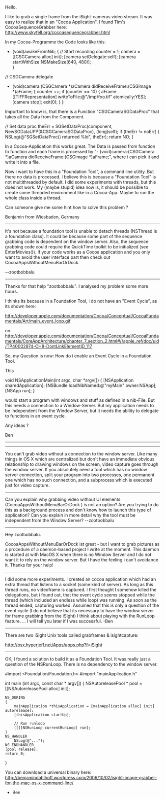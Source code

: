 

Hello.

I like to grab a single frame from the iSight-cameras video stream.
It was easy to realize that in an "Cocoa Application". I found Tim's CocoaSequenceGrabber here:
http://www.skyfell.org/cocoasequencegrabber.html

In my Cocoa-Programme the Code looks like this:
    
- (void)awakeFromNib;
{
	// Start recording
	counter = 1;
	camera = [[CSGCamera alloc] init];
	[camera setDelegate:self];
	[camera startWithSize:NSMakeSize(640, 480)];	
}

// CSGCamera delegate

- (void)camera:(CSGCamera *)aCamera didReceiveFrame:(CSGImage *)aFrame;
{
	counter ++;
	if (counter == 10)
	{
		aFrame [[TIFFRepresentation] writeToFile:@"/tmp/foo.tif" atomically:YES];
	       [camera stop];
	       exit(0);
	}
}



Important to know is, that there is a Function "CSGCameraSGDataProc" that takes all the Data from the Component.

    
// Set data proc
    theErr = SGSetDataProc(component, NewSGDataUPP(&CSGCameraSGDataProc), (long)self);
    if (theErr != noErr) {
        NSLog(@"SGSetDataProc() returned %ld", theErr);
        return NO;
    }


In a Cocoa-Application this works great. The Data is passed from function to function and each frame is processed by 
"- (void)camera:(CSGCamera *)aCamera didReceiveFrame:(CSGImage *)aFrame;", where i can pick it and write it into a file.

Now i want to have this in a "Foundation Tool", a command line utility. But there no data is processed. I believe this is because a "Foundation Tool" is not multithreaded by default. I did some experiments with threads, but this does not work. My (maybe stupid) idea now is, it should be possible to create some threaded environment like in a Cocoa-App. Maybe to run the whole class inside a thread.

Can someone give me some hint how to solve this problem ?

Benjamin from Wiesbaden, Germany

----

It's not because a foundation tool is unable to detach threads (NSThread is a foundation class). It could be because some part of the sequence grabbing code is dependent on the window server. Also, the sequence grabbing code could require the QuickTime toolkit to be initialized (see     EnterMovies()). If your code works as a Cocoa application and you only want to avoid the user interface part then check out CocoaAppsWithoutMenuBarOrDock. 

--zootbobbalu

----

Thanks for that help "zootbobbalu". 
I analysed my problem some more hours.

 I thinks its because in a Foundation Tool, i do not have an "Event Cycle", as its shown here:

http://developer.apple.com/documentation/Cocoa/Conceptual/CocoaFundamentals/Art/main_event_loop.gif

on http://developer.apple.com/documentation/Cocoa/Conceptual/CocoaFundamentals/CoreAppArchitecture/chapter_7_section_2.html#//apple_ref/doc/uid/TP40002974-CH8-DontLinkElementID_117

So, my Question is now: How do i enable an Event Cycle in a Foundation Tool.

This
    
void NSApplicationMain(int argc, char *argv[]) {
    [NSApplication sharedApplication];
    [NSBundle loadNibNamed:@"myMain" owner:NSApp];
    [NSApp run];
}
 
would start a program with windows and stuff as defined in a nib-File. But this needs a connection to a Window-Server. 
But my application needs to be independent from the Window Server, but it needs the ability to delegate to functions in an event cycle.

Any ideas ?

Ben

----
----
You can't grab video without a connection to the window server. Like many things in OS X which are centralized but don't have an immediate obvious relationship to drawing windows on the screen, video capture goes through the window server. If you absolutely need a tool which has no window server connection, split your program into two processes, one permanent one which has no such connection, and a subprocess which is executed just for video capture.

----

Can you explain why grabbing video without UI elements (CocoaAppsWithoutMenuBarOrDock ) is not an option? Are you trying to do this as a background process and don't know how to launch this type of application? Can you explain in more detail why the tool must be independent from the Window Server? --zootbobbalu

----

Hey zootbobbalu.

CocoaAppsWithoutMenuBarOrDock ist great - but I want to grab pictures as a procedure of a daemon-based project I write at the moment. This daemon is started at with MacOS X when there is no Window Server and I do not want it to rely on the window server. But I have the feeling i can't avoidance it. Thanks for your help!

----

I did some more experiments. I created an cocoa application which had an extra thread that listens to a socket (some kind of server). As long as this thread runs, no videoframe is captured. I first thought I somehow killed the delegations, but i found out, that the event cycle seems stopped while the thread (which included an endless while loop) was running. As soon as the thread ended, capturing worked.
Assumed that this is only a question of the event cycle (I do not believe that its necessary to have the window server for frame grabbing from the iSight) I think about playing with the RunLoop feature. ... I will tell you later if I was successful. -Ben

----

There are two iSight Unix tools called grabframes & isightcapture:

http://osx.hyperjeff.net/Apps/apps.php?f=iSight

----

OK, I found a solution to build it as a Foundation Tool. It was really just a question of the NSRunLoop. There is no dependency to the window server. 

    
#import <Foundation/Foundation.h>
#import "mainApplication.h"

int main (int argc, const char * argv[]) {
	NSAutoreleasePool * pool = [[NSAutoreleasePool alloc] init];
	
	NS_DURING
	{
		mainApplication *thisApplication = [mainApplication alloc] init] autorelease];
		[thisApplication startUp];
		
		// Run runloop
		[[[[NSRunLoop currentRunLoop] run];
	}
	NS_HANDLER
		NSLog(@"...");
	NS_ENDHANDLER
	[pool release];
	return 0;
}


You can download a universal binary here: http://benjamindahlhoff.wordpress.com/2006/10/02/isight-image-grabber-for-the-mac-os-x-command-line/
- Ben
